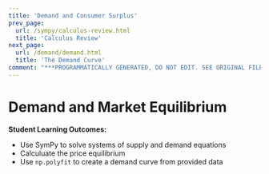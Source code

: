 ```yaml
---
title: 'Demand and Consumer Surplus'
prev_page:
  url: /sympy/calculus-review.html
  title: 'Calculus Review'
next_page:
  url: /demand/demand.html
  title: 'The Demand Curve'
comment: "***PROGRAMMATICALLY GENERATED, DO NOT EDIT. SEE ORIGINAL FILES IN /content***"
---
```

# Demand and Market Equilibrium

**Student Learning Outcomes:**

* Use SymPy to solve systems of supply and demand equations
* Calculuate the price equilibrium
* Use `np.polyfit` to create a demand curve from provided data
